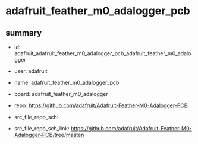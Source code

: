# adafruit_feather_m0_adalogger_pcb
 
## summary 
* id: adafruit_adafruit_feather_m0_adalogger_pcb_adafruit_feather_m0_adalogger
* user: adafruit
* name: adafruit_feather_m0_adalogger_pcb
* board: adafruit_feather_m0_adalogger
* repo: https://github.com/adafruit/Adafruit-Feather-M0-Adalogger-PCB



* src_file_repo_sch: 
* src_file_repo_sch_link: https://github.com/adafruit/Adafruit-Feather-M0-Adalogger-PCB/tree/master/






